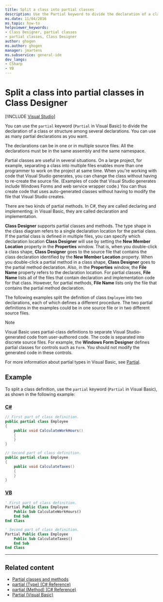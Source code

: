 ```yaml
---
title: Split a class into partial classes
description: Use the Partial keyword to divide the declaration of a class or structure among several declarations in Class Designer in Visual Studio.
ms.date: 11/04/2016
ms.topic: how-to
helpviewer_keywords:
- Class Designer, partial classes
- partial classes, Class Designer
author: ghogen
ms.author: ghogen
manager: jmartens
ms.subservice: general-ide
dev_langs:
- CSharp
- VB
---
```

# Split a class into partial classes in Class Designer

 [!INCLUDE [Visual Studio](~/includes/applies-to-version/vs-windows-only.md)]

You can use the `partial` keyword (`Partial` in Visual Basic) to divide the declaration of a class or structure among several declarations. You can use as many partial declarations as you want.

The declarations can be in one or in multiple source files. All the declarations must be in the same assembly and the same namespace.

Partial classes are useful in several situations. On a large project, for example, separating a class into multiple files enables more than one programmer to work on the project at same time. When you're working with code that Visual Studio generates, you can change the class without having to re-create the source file. (Examples of code that Visual Studio generates include Windows Forms and web service wrapper code.) You can thus create code that uses auto-generated classes without having to modify the file that Visual Studio creates.

There are two kinds of partial methods. In C#, they are called declaring and implementing; in Visual Basic, they are called declaration and implementation.

**Class Designer** supports partial classes and methods. The type shape in the class diagram refers to a single declaration location for the partial class. If the partial class is defined in multiple files, you can specify which declaration location **Class Designer** will use by setting the **New Member Location** property in the **Properties** window. That is, when you double-click a class shape, **Class Designer** goes to the source file that contains the class declaration identified by the **New Member Location** property. When you double-click a partial method in a class shape, **Class Designer** goes to the partial method declaration. Also, in the **Properties** window, the **File Name** property refers to the declaration location. For partial classes, **File Name** lists all of the files that contain declaration and implementation code for that class. However, for partial methods, **File Name** lists only the file that contains the partial method declaration.

The following examples split the definition of class `Employee` into two declarations, each of which defines a different procedure. The two partial definitions in the examples could be in one source file or in two different source files.

> [!NOTE]
> Visual Basic uses partial-class definitions to separate Visual Studio-generated code from user-authored code. The code is separated into discrete source files. For example, the **Windows Form Designer** defines partial classes for controls such as `Form`. You should not modify the generated code in these controls.

For more information about partial types in Visual Basic, see [Partial](/dotnet/visual-basic/language-reference/modifiers/partial).

## Example

To split a class definition, use the `partial` keyword (`Partial` in Visual Basic), as shown in the following example:

### [C#](#tab/csharp)
```csharp
// First part of class definition.
public partial class Employee
{
    public void CalculateWorkHours()
    {
    }
}

// Second part of class definition.
public partial class Employee
{
    public void CalculateTaxes()
    {
    }
}
```

### [VB](#tab/vb)
```vb
' First part of class definition.
Partial Public Class Employee
    Public Sub CalculateWorkHours()
    End Sub
End Class

' Second part of class definition.
Partial Public Class Employee
    Public Sub CalculateTaxes()
    End Sub
End Class
```
---

## Related content

- [Partial classes and methods](/dotnet/csharp/programming-guide/classes-and-structs/partial-classes-and-methods)
- [partial (Type) (C# Reference)](/dotnet/csharp/language-reference/keywords/partial-type)
- [partial (Method) (C# Reference)](/dotnet/csharp/language-reference/keywords/partial-method)
- [Partial (Visual Basic)](/dotnet/visual-basic/language-reference/modifiers/partial)
